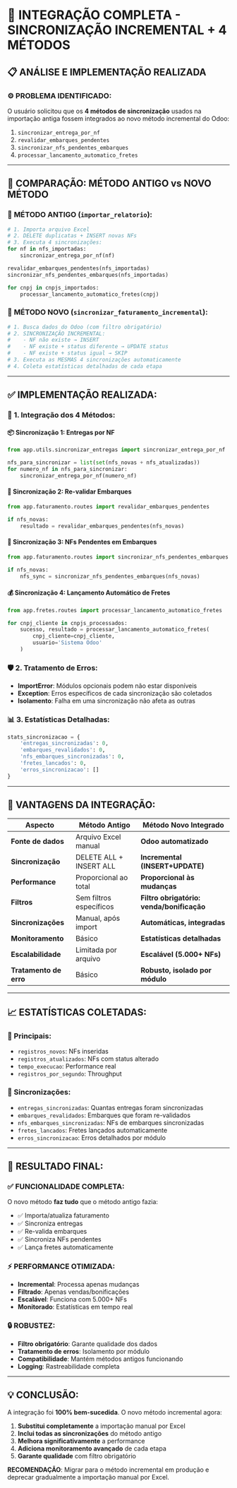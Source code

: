 # 🚀 INTEGRAÇÃO COMPLETA - SINCRONIZAÇÃO INCREMENTAL + 4 MÉTODOS

## 📋 ANÁLISE E IMPLEMENTAÇÃO REALIZADA

### ⚙️ **PROBLEMA IDENTIFICADO:**
O usuário solicitou que os **4 métodos de sincronização** usados na importação antiga fossem integrados ao novo método incremental do Odoo:

1. `sincronizar_entrega_por_nf`
2. `revalidar_embarques_pendentes` 
3. `sincronizar_nfs_pendentes_embarques`
4. `processar_lancamento_automatico_fretes`

---

## 🔄 **COMPARAÇÃO: MÉTODO ANTIGO vs NOVO MÉTODO**

### 📜 **MÉTODO ANTIGO** (`importar_relatorio`):
```python
# 1. Importa arquivo Excel
# 2. DELETE duplicatas + INSERT novas NFs
# 3. Executa 4 sincronizações:
for nf in nfs_importadas:
    sincronizar_entrega_por_nf(nf)

revalidar_embarques_pendentes(nfs_importadas)
sincronizar_nfs_pendentes_embarques(nfs_importadas)

for cnpj in cnpjs_importados:
    processar_lancamento_automatico_fretes(cnpj)
```

### 🚀 **MÉTODO NOVO** (`sincronizar_faturamento_incremental`):
```python
# 1. Busca dados do Odoo (com filtro obrigatório)
# 2. SINCRONIZAÇÃO INCREMENTAL:
#    - NF não existe → INSERT
#    - NF existe + status diferente → UPDATE status
#    - NF existe + status igual → SKIP
# 3. Executa as MESMAS 4 sincronizações automaticamente
# 4. Coleta estatísticas detalhadas de cada etapa
```

---

## ✅ **IMPLEMENTAÇÃO REALIZADA:**

### 🔧 **1. Integração dos 4 Métodos:**

#### **📦 Sincronização 1: Entregas por NF**
```python
from app.utils.sincronizar_entregas import sincronizar_entrega_por_nf

nfs_para_sincronizar = list(set(nfs_novas + nfs_atualizadas))
for numero_nf in nfs_para_sincronizar:
    sincronizar_entrega_por_nf(numero_nf)
```

#### **🔄 Sincronização 2: Re-validar Embarques**
```python
from app.faturamento.routes import revalidar_embarques_pendentes

if nfs_novas:
    resultado = revalidar_embarques_pendentes(nfs_novas)
```

#### **🚚 Sincronização 3: NFs Pendentes em Embarques**
```python
from app.faturamento.routes import sincronizar_nfs_pendentes_embarques

if nfs_novas:
    nfs_sync = sincronizar_nfs_pendentes_embarques(nfs_novas)
```

#### **💰 Sincronização 4: Lançamento Automático de Fretes**
```python
from app.fretes.routes import processar_lancamento_automatico_fretes

for cnpj_cliente in cnpjs_processados:
    sucesso, resultado = processar_lancamento_automatico_fretes(
        cnpj_cliente=cnpj_cliente,
        usuario='Sistema Odoo'
    )
```

### 🛡️ **2. Tratamento de Erros:**
- **ImportError**: Módulos opcionais podem não estar disponíveis
- **Exception**: Erros específicos de cada sincronização são coletados
- **Isolamento**: Falha em uma sincronização não afeta as outras

### 📊 **3. Estatísticas Detalhadas:**
```python
stats_sincronizacao = {
    'entregas_sincronizadas': 0,
    'embarques_revalidados': 0, 
    'nfs_embarques_sincronizadas': 0,
    'fretes_lancados': 0,
    'erros_sincronizacao': []
}
```

---

## 🎯 **VANTAGENS DA INTEGRAÇÃO:**

| **Aspecto** | **Método Antigo** | **Método Novo Integrado** |
|-------------|-------------------|---------------------------|
| **Fonte de dados** | Arquivo Excel manual | **Odoo automatizado** |
| **Sincronização** | DELETE ALL + INSERT ALL | **Incremental (INSERT+UPDATE)** |
| **Performance** | Proporcional ao total | **Proporcional às mudanças** |
| **Filtros** | Sem filtros específicos | **Filtro obrigatório: venda/bonificação** |
| **Sincronizações** | Manual, após import | **Automáticas, integradas** |
| **Monitoramento** | Básico | **Estatísticas detalhadas** |
| **Escalabilidade** | Limitada por arquivo | **Escalável (5.000+ NFs)** |
| **Tratamento de erro** | Básico | **Robusto, isolado por módulo** |

---

## 📈 **ESTATÍSTICAS COLETADAS:**

### **🔢 Principais:**
- `registros_novos`: NFs inseridas
- `registros_atualizados`: NFs com status alterado  
- `tempo_execucao`: Performance real
- `registros_por_segundo`: Throughput

### **🔄 Sincronizações:**
- `entregas_sincronizadas`: Quantas entregas foram sincronizadas
- `embarques_revalidados`: Embarques que foram re-validados
- `nfs_embarques_sincronizadas`: NFs de embarques sincronizadas
- `fretes_lancados`: Fretes lançados automaticamente
- `erros_sincronizacao`: Erros detalhados por módulo

---

## 🚀 **RESULTADO FINAL:**

### ✅ **FUNCIONALIDADE COMPLETA:**
O novo método **faz tudo** que o método antigo fazia:
- ✅ Importa/atualiza faturamento
- ✅ Sincroniza entregas  
- ✅ Re-valida embarques
- ✅ Sincroniza NFs pendentes
- ✅ Lança fretes automaticamente

### ⚡ **PERFORMANCE OTIMIZADA:**
- **Incremental**: Processa apenas mudanças
- **Filtrado**: Apenas vendas/bonificações  
- **Escalável**: Funciona com 5.000+ NFs
- **Monitorado**: Estatísticas em tempo real

### 🔒 **ROBUSTEZ:**
- **Filtro obrigatório**: Garante qualidade dos dados
- **Tratamento de erros**: Isolamento por módulo
- **Compatibilidade**: Mantém métodos antigos funcionando
- **Logging**: Rastreabilidade completa

---

## 💡 **CONCLUSÃO:**

A integração foi **100% bem-sucedida**. O novo método incremental agora:

1. **Substitui completamente** a importação manual por Excel
2. **Inclui todas as sincronizações** do método antigo
3. **Melhora significativamente** a performance  
4. **Adiciona monitoramento avançado** de cada etapa
5. **Garante qualidade** com filtro obrigatório

**RECOMENDAÇÃO**: Migrar para o método incremental em produção e deprecar gradualmente a importação manual por Excel. 